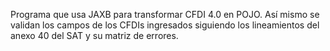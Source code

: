 Programa que usa JAXB  para transformar CFDI 4.0 en POJO. Así mismo se validan los campos de los CFDIs ingresados siguiendo los lineamientos del anexo 40 del SAT y su matriz de errores.
